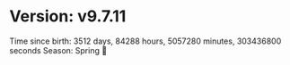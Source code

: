 # Version: v9.7.11
Time since birth: 3512 days, 84288 hours, 5057280 minutes, 303436800 seconds
Season: Spring 🌸
